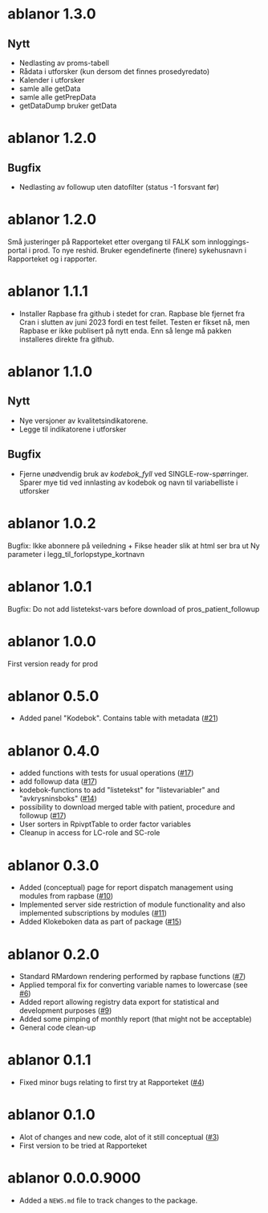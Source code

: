 # ablanor 1.3.0

## Nytt
* Nedlasting av proms-tabell
* Rådata i utforsker (kun dersom det finnes prosedyredato)
* Kalender i utforsker
* samle alle getData
* samle alle getPrepData
* getDataDump bruker getData
# ablanor 1.2.0

## Bugfix
* Nedlasting av followup uten datofilter (status -1 forsvant før)

# ablanor 1.2.0
Små justeringer på Rapporteket etter overgang til FALK som innloggings-
portal i prod. 
To nye reshid. 
Bruker egendefinerte (finere) sykehusnavn i Rapporteket og i rapporter. 

# ablanor 1.1.1

* Installer Rapbase fra github i stedet for cran. Rapbase ble fjernet fra Cran i slutten av juni 2023 fordi en test feilet. Testen er fikset nå, men Rapbase er ikke publisert på nytt enda. Enn så lenge må pakken installeres direkte fra github.

# ablanor 1.1.0
## Nytt
* Nye versjoner av kvalitetsindikatorene. 
* Legge til indikatorene i utforsker 

## Bugfix
* Fjerne unødvendig bruk av _kodebok_fyll_ ved SINGLE-row-spørringer. Sparer
mye tid ved innlasting av kodebok og navn til variabelliste i utforsker

# ablanor 1.0.2
Bugfix: Ikke abonnere på veiledning + Fikse header slik at html ser bra ut
Ny parameter i legg_til_forlopstype_kortnavn

# ablanor 1.0.1
Bugfix: Do not add listetekst-vars before download of pros_patient_followup

# ablanor 1.0.0
First version ready for prod


# ablanor 0.5.0
* Added panel "Kodebok". Contains table with metadata ([#21](https://github.com/Rapporteket/ablanor/pull/21))



# ablanor 0.4.0
* added functions with tests for usual operations ([#17](https://github.com/Rapporteket/ablanor/pull/17))
* add followup data ([#17](https://github.com/Rapporteket/ablanor/pull/17))
* kodebok-functions to add  "listetekst"  for "listevariabler" and
"avkrysninsboks"  ([#14](https://github.com/Rapporteket/ablanor/pull/14))
* possibility to download merged table with patient, procedure and followup  ([#17](https://github.com/Rapporteket/ablanor/pull/17))
* User sorters in RpivptTable to order factor variables
* Cleanup in access for LC-role and SC-role



# ablanor 0.3.0

* Added (conceptual) page for report dispatch management using modules from rapbase ([#10](https://github.com/Rapporteket/ablanor/pull/10))
* Implemented server side restriction of module functionality and also implemented subscriptions by modules ([#11](https://github.com/Rapporteket/ablanor/pull/11))
* Added Klokeboken data as part of package ([#15](https://github.com/Rapporteket/ablanor/pull/15))

# ablanor 0.2.0

* Standard RMardown rendering performed by rapbase functions ([#7](https://github.com/Rapporteket/ablanor/pull/7))
* Applied temporal fix for converting variable names to lowercase (see [#6](https://github.com/Rapporteket/ablanor/issues/6))
* Added report allowing registry data export for statistical and development purposes ([#9](https://github.com/Rapporteket/ablanor/pull/9))
* Added some pimping of monthly report (that might not be acceptable)
* General code clean-up

# ablanor 0.1.1

* Fixed minor bugs relating to first try at Rapporteket ([#4](https://github.com/Rapporteket/ablanor/pull/4))

# ablanor 0.1.0

* Alot of changes and new code, alot of it still conceptual ([#3](https://github.com/Rapporteket/ablanor/pull/3))
* First version to be tried at Rapporteket

# ablanor 0.0.0.9000

* Added a `NEWS.md` file to track changes to the package.
